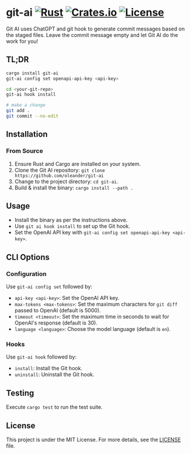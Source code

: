 # git-ai [![Rust](https://github.com/oleander/git-ai/actions/workflows/ci.yml/badge.svg)](https://github.com/oleander/git-ai/actions/workflows/ci.yml) [![Crates.io](https://img.shields.io/crates/v/git-ai.svg)](https://crates.io/crates/git-ai) [![License](https://img.shields.io/badge/license-MIT-blue.svg)](LICENSE)

Git AI uses ChatGPT and git hook to generate commit messages based on the staged files. Leave the commit message empty and let Git AI do the work for you!

## TL;DR

```bash
cargo install git-ai
git-ai config set openapi-api-key <api-key>

cd <your-git-repo>
git-ai hook install

# make a change
git add .
git commit --no-edit
```

## Installation

### From Source

1. Ensure Rust and Cargo are installed on your system.
2. Clone the Git AI repository: `git clone https://github.com/oleander/git-ai`
3. Change to the project directory: `cd git-ai`.
4. Build & install the binary: `cargo install --path .`

## Usage

- Install the binary as per the instructions above.
- Use `git ai hook install` to set up the Git hook.
- Set the OpenAI API key with `git-ai config set openapi-api-key <api-key>`.

## CLI Options

### Configuration

Use `git-ai config set` followed by:

- `api-key <api-key>`: Set the OpenAI API key.
- `max-tokens <max-tokens>`: Set the maximum characters for `git diff` passed to OpenAI (default is 5000).
- `timeout <timeout>`: Set the maximum time in seconds to wait for OpenAI's response (default is 30).
- `language <language>`: Choose the model language (default is `en`).

### Hooks

Use `git-ai hook` followed by:

- `install`: Install the Git hook.
- `uninstall`: Uninstall the Git hook.

## Testing

Execute `cargo test` to run the test suite.

## License

This project is under the MIT License. For more details, see the [LICENSE](LICENSE) file.
